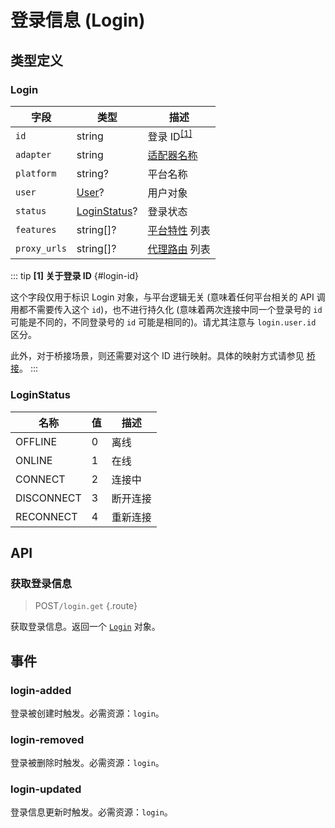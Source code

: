 # 登录信息 (Login)

## 类型定义

### Login

| 字段 | 类型 | 描述 |
| --- | --- | --- |
| `id` | string | 登录 ID<sup>[[1]](#login-id)</sup> |
| `adapter` | string | [适配器名称](../advanced/internal.md#platform-adapter) |
| `platform` | string? | 平台名称 |
| `user` | [User](./user.md)? | 用户对象 |
| `status` | [LoginStatus](#loginstatus)? | 登录状态 |
| `features` | string[]? | [平台特性](../protocol/api.md#平台特性) 列表 |
| `proxy_urls` | string[]? | [代理路由](../advanced/resource.md#proxy-route) 列表 |

::: tip
**[1] 关于登录 ID** {#login-id}

这个字段仅用于标识 Login 对象，与平台逻辑无关 (意味着任何平台相关的 API 调用都不需要传入这个 `id`)，也不进行持久化 (意味着两次连接中同一个登录号的 `id` 可能是不同的，不同登录号的 `id` 可能是相同的)。请尤其注意与 `login.user.id` 区分。

此外，对于桥接场景，则还需要对这个 ID 进行映射。具体的映射方式请参见 [桥接](../advanced/bridge.md)。
:::

### LoginStatus

| 名称 | 值 | 描述 |
| --- | --- | --- |
| OFFLINE | 0 | 离线 |
| ONLINE | 1 | 在线 |
| CONNECT | 2 | 连接中 |
| DISCONNECT | 3 | 断开连接 |
| RECONNECT | 4 | 重新连接 |

## API

### 获取登录信息

> <badge>POST</badge>`/login.get` {.route}

获取登录信息。返回一个 [`Login`](#login) 对象。

<!-- ### 获取方法列表

> <badge>POST</badge>`/method.list` {.route}

获取当前可以调用的方法列表。返回一个 `string` 数组。 -->

## 事件

### login-added

登录被创建时触发。必需资源：`login`。

### login-removed

登录被删除时触发。必需资源：`login`。

### login-updated

登录信息更新时触发。必需资源：`login`。
